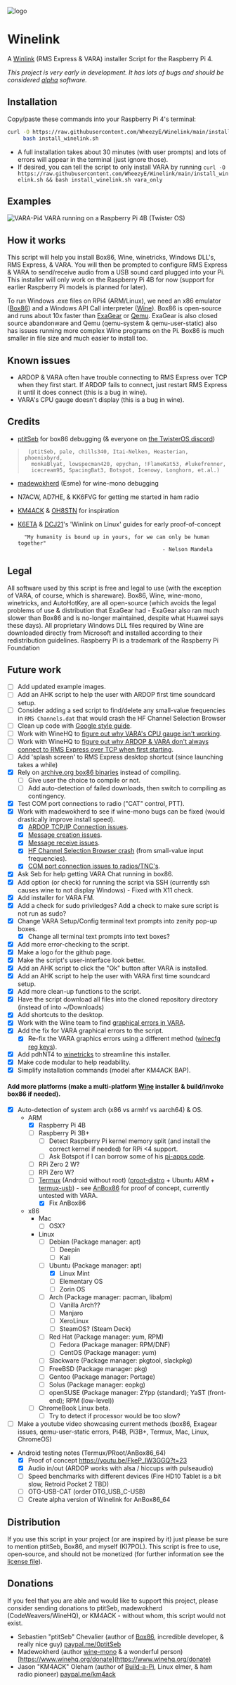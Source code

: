 ![logo](WinelinkLogo.png "Project logo")
# Winelink
A [Winlink](http://winlink.org/) (RMS Express & VARA) installer Script for the Raspberry Pi 4.

_This project is very early in development. It has lots of bugs and should be considered [alpha](https://en.wikipedia.org/wiki/Software_release_life_cycle#Alpha) software._

## Installation
Copy/paste these commands into your Raspberry Pi 4's terminal:
```bash
curl -O https://raw.githubusercontent.com/WheezyE/Winelink/main/install_winelink.sh && \
     bash install_winelink.sh
```
 - A full installation takes about 30 minutes (with user prompts) and lots of errors will appear in the terminal (just ignore those).
 - If desired, you can tell the script to only install VARA by running `curl -O https://raw.githubusercontent.com/WheezyE/Winelink/main/install_winelink.sh && bash install_winelink.sh vara_only`

## Examples
![VARA-Pi4](VARA-Pi4.png "VARA running on a Raspberry Pi 4B (Twister OS)")
VARA running on a Raspberry Pi 4B (Twister OS)

## How it works
This script will help you install Box86, Wine, winetricks, Windows DLL's, RMS Express, & VARA.  You will then be prompted to configure RMS Express & VARA to send/receive audio from a USB sound card plugged into your Pi.  This installer will only work on the Raspberry Pi 4B for now (support for earlier Raspberry Pi models is planned for later).

To run Windows .exe files on RPi4 (ARM/Linux), we need an x86 emulator ([Box86](https://github.com/ptitSeb/box86)) and a Windows API Call interpreter ([Wine](https://github.com/wine-mirror/wine)).  Box86 is open-source and runs about 10x faster than [ExaGear](https://www.huaweicloud.com/kunpeng/software/exagear.html) or [Qemu](https://github.com/qemu/qemu).  ExaGear is also closed source abandonware and Qemu (qemu-system & qemu-user-static) also has issues running more complex Wine programs on the Pi.  Box86 is much smaller in file size and much easier to install too.

## Known issues
 - ARDOP & VARA often have trouble connecting to RMS Express over TCP when they first start. If ARDOP fails to connect, just restart RMS Express it until it does connect (this is a bug in wine).
 - VARA's CPU gauge doesn't display (this is a bug in wine).
    
## Credits
 - [ptitSeb](https://github.com/ptitSeb/box86) for box86 debugging (& everyone on [the TwisterOS discord](https://discord.gg/Fh8sjmu))
>      (ptitSeb, pale, chills340, Itai-Nelken, Heasterian, phoenixbyrd,
>       monkaBlyat, lowspecman420, epychan, !FlameKat53, #lukefrenner,
>       icecream95, SpacingBat3, Botspot, Icenowy, Longhorn, et.al.)

 - [madewokherd](https://github.com/madewokherd/wine-mono) (Esme) for wine-mono debugging
 - N7ACW, AD7HE, & KK6FVG for getting me started in ham radio
 - [KM4ACK](https://github.com/km4ack/pi-build) & [OH8STN](https://oh8stn.org/) for inspiration
 - [K6ETA](http://k6eta.com/linux/installing-rms-express-on-linux-with-wine) & [DCJ21](https://dcj21net.wordpress.com/2016/06/17/install-rms-express-linux/)'s 'Winlink on Linux' guides for early proof-of-concept

         "My humanity is bound up in yours, for we can only be human together"
                                                     - Nelson Mandela

## Legal
All software used by this script is free and legal to use (with the exception of VARA, of course, which is shareware).  Box86, Wine, wine-mono, winetricks, and AutoHotKey, are all open-source (which avoids the legal problems of use & distribution that ExaGear had - ExaGear also ran much slower than Box86 and is no-longer maintained, despite what Huawei says these days).  All proprietary Windows DLL files required by Wine are downloaded directly from Microsoft and installed according to their redistribution guidelines.  Raspberry Pi is a trademark of the Raspberry Pi Foundation

## Future work
 - [ ] Add updated example images.
 - [ ] Add an AHK script to help the user with ARDOP first time soundcard setup.
 - [ ] Consider adding a sed script to find/delete any small-value frequencies in `RMS Channels.dat` that would crash the HF Channel Selection Browser
 - [ ] Clean up code with [Google style guide](https://google.github.io/styleguide/shellguide.html).
 - [ ] Work with WineHQ to [figure out why VARA's CPU gauge isn't working](https://bugs.winehq.org/show_bug.cgi?id=50728).
 - [ ] Work with WineHQ to [figure out why ARDOP & VARA don't always connect to RMS Express over TCP when first starting](https://bugs.winehq.org/show_bug.cgi?id=52521).
 - [ ] Add 'splash screen' to RMS Express desktop shortcut (since launching takes a while)
 - [x] Rely on [archive.org box86 binaries](https://archive.org/details/box86.7z_20200928) instead of compiling.
    - [ ] Give user the choice to compile or not.
    - [ ] Add auto-detection of failed downloads, then switch to compiling as contingency.
 - [x] Test COM port connections to radio ("CAT" control, PTT).
 - [x] Work with madewokherd to see if wine-mono bugs can be fixed (would drastically improve install speed).
    - [x] [ARDOP TCP/IP Connection issues](https://github.com/madewokherd/wine-mono/issues/116).
    - [x] [Message creation issues](https://github.com/madewokherd/wine-mono/issues/122).
    - [x] [Message receive issues](https://github.com/madewokherd/wine-mono/issues/122#issuecomment-962525136).
    - [x] [HF Channel Selection Browser crash](https://github.com/WheezyE/Winelink/issues/16) (from small-value input frequencies).
    - [x] [COM port connection issues to radios/TNC's](https://github.com/WheezyE/Winelink/issues/17).
 - [x] Ask Seb for help getting VARA Chat running in box86.
 - [x] Add option (or check) for running the script via SSH (currently ssh causes wine to not display Windows) - Fixed with X11 check.
 - [x] Add installer for VARA FM.
 - [x] Add a check for sudo priviledges? Add a check to make sure script is not run as sudo?
 - [x] Change VARA Setup/Config terminal text prompts into zenity pop-up boxes.
    - [x] Change all terminal text prompts into text boxes?
 - [x] Add more error-checking to the script.
 - [x] Make a logo for the github page.
 - [x] Make the script's user-interface look better.
 - [x] Add an AHK script to click the "Ok" button after VARA is installed.
 - [x] Add an AHK script to help the user with VARA first time soundcard setup.
 - [x] Add more clean-up functions to the script.
 - [x] Have the script download all files into the cloned repository directory (instead of into ~/Downloads)
 - [x] Add shortcuts to the desktop.
 - [x] Work with the Wine team to find [graphical errors in VARA](https://forum.winehq.org/viewtopic.php?f=8&t=34910).
 - [x] Add the fix for VARA graphical errors to the script.
    - [x] Re-fix the VARA graphics errors using a different method ([winecfg reg keys](https://wiki.winehq.org/index.php?title=Useful_Registry_Keys&highlight=%28registry%29)).
  - [x] Add pdhNT4 to [winetricks](https://github.com/Winetricks/winetricks) to streamline this installer.
  - [x] Make code modular to help readability.
 - [x] Simplify installation commands (model after KM4ACK BAP).
 #### Add more platforms (make a multi-platform [Wine](https://wiki.winehq.org/Download) installer & build/invoke box86 if needed).
 - [x] Auto-detection of system arch (x86 vs armhf vs aarch64) & OS.
    - ARM
      - [x] Raspberry Pi 4B
      - [ ] Raspberry Pi 3B+
        - [ ] Detect Raspberry Pi kernel memory split (and install the correct kernel if needed) for RPi <4 support.
        - [ ] Ask Botspot if I can borrow some of his [pi-apps code](https://github.com/Botspot/pi-apps/blob/4a48ba62b157420c6e33666e7d050ee3ce21ab0b/apps/Wine%20(x86)/install-32#L165).
      - [ ] RPi Zero 2 W?
      - [ ] RPi Zero W?
      - [ ] [Termux](https://github.com/termux/termux-app) (Android without root) ([proot-distro](https://github.com/termux/proot-distro) + Ubuntu ARM + [termux-usb](https://wiki.termux.com/wiki/Termux-usb)) - see [AnBox86](https://github.com/lowspecman420/AnBox86) for proof of concept, currently untested with VARA.
        - [x] Fix AnBox86
    - x86
      - Mac
        - [ ] OSX?
      - Linux
        - [ ] Debian (Package manager: apt)
          - [ ] Deepin
          - [ ] Kali
        - [ ] Ubuntu (Package manager: apt)
          - [x] Linux Mint
          - [ ] Elementary OS
          - [ ] Zorin OS
        - [ ] Arch (Package manager: pacman, libalpm)
          - [ ] Vanilla Arch??
          - [ ] Manjaro
          - [ ] XeroLinux
          - [ ] SteamOS? (Steam Deck)
        - [ ] Red Hat (Package manager: yum, RPM)
          - [ ] Fedora (Package manager: RPM/DNF)
          - [ ] CentOS (Package manager: yum)
        - [ ] Slackware (Package manager: pkgtool, slackpkg)
        - [ ] FreeBSD (Package manager: pkg)
        - [ ] Gentoo (Package manager: Portage)
        - [ ] Solus (Package manager: eopkg)
        - [ ] openSUSE (Package manager: ZYpp (standard); YaST (front-end); RPM (low-level))
      - [ ] ChromeBook Linux beta.
        - [ ] Try to detect if processor would be too slow?
 - [ ] Make a youtube video showcasing current methods (box86, Exagear issues, qemu-user-static errors, Pi4B, Pi3B+, Termux, Mac, Linux, ChromeOS)
 
 - Android testing notes (Termux/PRoot/AnBox86_64)
     - [x] Proof of concept https://youtu.be/FkeP_IW3GGQ?t=23
     - [x] Audio in/out (ARDOP works with alsa / hiccups with pulseaudio)
     - [ ] Speed benchmarks with different devices (Fire HD10 Tablet is a bit slow, Retroid Pocket 2 TBD)
     - [ ] OTG-USB-CAT (order OTG_USB_C-USB)
     - [ ] Create alpha version of Winelink for AnBox86_64

## Distribution
If you use this script in your project (or are inspired by it) just please be sure to mention ptitSeb, Box86, and myself (KI7POL).  This script is free to use, open-source, and should not be monetized (for further information see the [license file](LICENSE)).

## Donations
If you feel that you are able and would like to support this project, please consider sending donations to ptitSeb, madewokherd (CodeWeavers/WineHQ), or KM4ACK - without whom, this script would not exist.
 - Sebastien "ptitSeb" Chevalier (author of [Box86](https://github.com/ptitSeb/box86), incredible developer, & really nice guy) [paypal.me/0ptitSeb](paypal.me/0ptitSeb)
 - Madewokherd (author [wine-mono](https://github.com/madewokherd/wine-mono) & a wonderful person) [https://www.winehq.org/donate](https://www.winehq.org/donate)
 - Jason "KM4ACK" Oleham (author of [Build-a-Pi](https://github.com/km4ack/pi-build), Linux elmer, & ham radio pioneer) [paypal.me/km4ack](paypal.me/km4ack)
